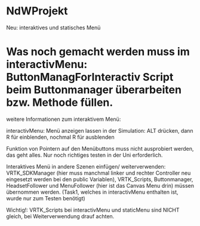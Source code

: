 # NdWProjekt


Neu: interaktives und statisches Menü

# Was noch gemacht werden muss im interactivMenu: ButtonManagForInteractiv Script beim Buttonmanager überarbeiten bzw. Methode füllen.

weitere Informationen zum interaktivem Menü:

interactivMenu:
Menü anzeigen lassen in der Simulation: ALT drücken, dann R für einblenden, nochmal R für ausblenden

Funktion von Pointern auf den Menübuttons muss nicht ausprobiert werden, das geht alles. Nur noch richtiges testen in der Uni erforderlich.

Interaktives Menü in andere Szenen einfügen/ weiterverwenden: VRTK_SDKManager (hier muss manchmal linker und rechter Controller neu eingesetzt werden bei den public Variablen), VRTK_Scripts, Buttonmanager,
HeadsetFollower und MenuFollower (hier ist das Canvas Menu drin) müssen übernommen werden.
(Task1, welches in interactivMenu enthalten ist, wurde nur zum Testen benötigt)

Wichtig!: VRTK_Scripts bei interactivMenu und staticMenu sind NICHT gleich, bei Weiterverwendung drauf achten.


